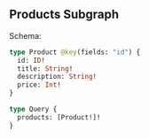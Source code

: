 ## Products Subgraph

Schema:

```graphql
type Product @key(fields: "id") {
  id: ID!
  title: String!
  description: String!
  price: Int!
}

type Query {
  products: [Product!]!
}
```
